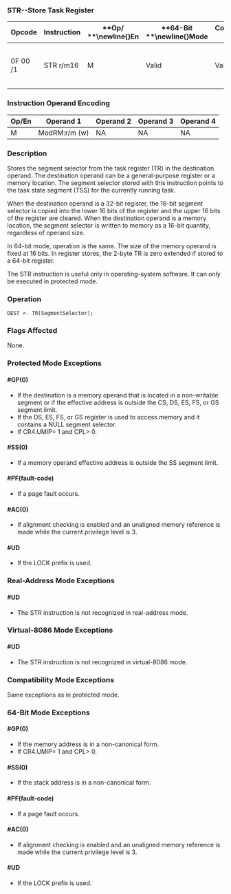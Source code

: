 ### STR--Store Task Register


|**Opcode**|**Instruction**|**Op/ **\newline{}**En**|**64-Bit **\newline{}**Mode**|**Compat/**\newline{}**Leg Mode**|**Description**|
|----------|---------------|------------------------|-----------------------------|---------------------------------|---------------|
|0F 00 /1|STR r/m16|M|Valid|Valid|Stores segment selector from TR in r/m16.|
### Instruction Operand Encoding


|Op/En|Operand 1|Operand 2|Operand 3|Operand 4|
|-----|---------|---------|---------|---------|
|M|ModRM:r/m (w)|NA|NA|NA|
### Description


Stores the segment selector from the task register (TR) in the destination operand. The destination operand can be a general-purpose register or a memory location. The segment selector stored with this instruction points to the task state segment (TSS) for the currently running task.

When the destination operand is a 32-bit register, the 16-bit segment selector is copied into the lower 16 bits of the register and the upper 16 bits of the register are cleared. When the destination operand is a memory location, the segment selector is written to memory as a 16-bit quantity, regardless of operand size.

In 64-bit mode, operation is the same. The size of the memory operand is fixed at 16 bits. In register stores, the 2-byte TR is zero extended if stored to a 64-bit register.

The STR instruction is useful only in operating-system software. It can only be executed in protected mode.


### Operation

```info-verb
DEST <- TR(SegmentSelector);
```
### Flags Affected


None.


### Protected Mode Exceptions

#### #GP(0)
* If the destination is a memory operand that is located in a non-writable segment or if the effective address is outside the CS, DS, ES, FS, or GS segment limit.
* If the DS, ES, FS, or GS register is used to access memory and it contains a NULL segment selector.
* If CR4.UMIP= 1 and CPL> 0.

#### #SS(0)
* If a memory operand effective address is outside the SS segment limit.

#### #PF(fault-code)
* If a page fault occurs.

#### #AC(0)
* If alignment checking is enabled and an unaligned memory reference is made while the current privilege level is 3.

#### #UD
* If the LOCK prefix is used.

### Real-Address Mode Exceptions

#### #UD
* The STR instruction is not recognized in real-address mode.

### Virtual-8086 Mode Exceptions

#### #UD
* The STR instruction is not recognized in virtual-8086 mode.

### Compatibility Mode Exceptions



Same exceptions as in protected mode.


### 64-Bit Mode Exceptions

#### #GP(0)
* If the memory address is in a non-canonical form.
* If CR4.UMIP= 1 and CPL> 0.

#### #SS(0)
* If the stack address is in a non-canonical form.

#### #PF(fault-code)
* If a page fault occurs.

#### #AC(0)
* If alignment checking is enabled and an unaligned memory reference is made while the current privilege level is 3.

#### #UD
* If the LOCK prefix is used.
